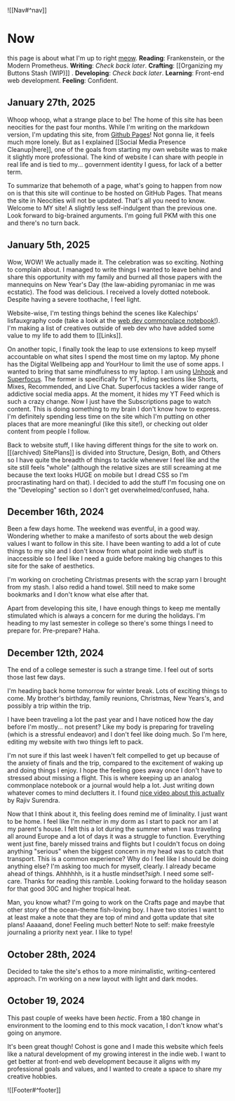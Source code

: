 ![[Nav#^nav]]

# Now

this page is about what I'm up to right [meow](https://nownownow.com/about).
**Reading**: Frankenstein, or the Modern Prometheus.
**Writing**: *Check back later*.
**Crafting**: [[Organizing my Buttons Stash (WIP)]] .
**Developing**: *Check back later*.
**Learning**: Front-end web development.
**Feeling**: Confident.

## January 27th, 2025
Whoop whoop, what a strange place to be! The home of this site has been neocities for the past four months. While I'm writing on the markdown version, I'm updating this site, from [Github Pages](https://maryseph.github.io/)! Not gonna lie, it feels much more lonely. But as I explained [[Social Media Presence Cleanup|here]], one of the goals from starting my own website was to make it slightly more professional. The kind of website I can share with people in real life and is tied to my... government identity I guess, for lack of a better term.

To summarize that behemoth of a page, what's going to happen from now on is that this site will continue to be hosted on GitHub Pages. That means the site in Neocities will not be updated. That's all you need to know. Welcome to MY site! A slightly less self-indulgent than the previous one. Look forward to big-brained arguments. I'm going full PKM with this one and there's no turn back.

## January 5th, 2025
Wow, WOW! We actually made it. The celebration was so exciting. Nothing to complain about. I managed to write things I wanted to leave behind and share this opportunity with my family and burned all those papers with the mannequins on New Year's Day (the law-abiding pyromaniac in me was ecstatic). The food was delicious. I received a lovely dotted notebook. Despite having a severe toothache, I feel light.

Website-wise, I'm testing things behind the scenes like Kalechips' lisfauxgraphy code (take a look at the [web dev commonplace notebook!](https://maryseph.neocities.org/02%20web%20dev/neocities-site/alt-webdev-common/catch-all)). I'm making a list of creatives outside of web dev who have added some value to my life to add them to [[Links]].

On another topic, I finally took the leap to use extensions to keep myself accountable on what sites I spend the most time on my laptop. My phone has the Digital Wellbeing app and YourHour to limit the use of some apps. I wanted to bring that same mindfulness to my laptop. I am using [Unhook](https://chromewebstore.google.com/detail/unhook-remove-youtube-rec/khncfooichmfjbepaaaebmommgaepoid) and [Superfocus](https://chromewebstore.google.com/detail/superfocus-time-tracker-b/dboceidahklphhjpfbpnicodnbkoiokn/reviews). The former is specifically for YT, hiding sections like Shorts, Mixes, Recommended, and Live Chat. Superfocus tackles a wider range of addictive social media apps. At the moment, it hides my YT Feed which is such a crazy change. Now I just have the Subscriptions page to watch content. This is doing something to my brain I don't know how to express. I'm definitely spending less time on the site which I'm putting on other places that are more meaningful (like this site!), or checking out older content from people I follow.

Back to website stuff, I like having different things for the site to work on. [[(archived) SitePlans]] is divided into Structure, Design, Both, and Others so I have quite the breadth of things to tackle whenever I feel like and the site still feels "whole" (although the relative sizes are still screaming at me because the text looks HUGE on mobile but I dread CSS so I'm procrastinating hard on that). I decided to add the stuff I'm focusing one on the "Developing" section so I don't get overwhelmed/confused, haha.

## December 16th, 2024
 Been a few days home. The weekend was eventful, in a good way. Wondering whether to make a manifesto of sorts about the web design values I want to follow in this site. I have been wanting to add a lot of cute things to my site and I don't know from what point indie web stuff is inaccessible so I feel like I need a guide before making big changes to this site for the sake of aesthetics.

I'm working on crocheting Christmas presents with the scrap yarn I brought from my stash. I also redid a hand towel. Still need to make some bookmarks and I don't know what else after that.

Apart from developing this site, I have enough things to keep me mentally stimulated which is always a concern for me during the holidays. I'm heading to my last semester in college so there's some things I need to prepare for. Pre-prepare? Haha.

## December 12th, 2024
The end of a college semester is such a strange time. I feel out of sorts those last few days.

I'm heading back home tomorrow for winter break. Lots of exciting things to come. My brother's birthday, family reunions, Christmas, New Years's, and possibly a trip within the trip.

I have been traveling a lot the past year and I have noticed how the day before I'm mostly... not present? Like my body is preparing for traveling (which is a stressful endeavor) and I don't feel like doing much. So I'm here, editing my website with two things left to pack.

I'm not sure if this last week I haven't felt compelled to get up because of the anxiety of finals and the trip, compared to the excitement of waking up and doing things I enjoy. I hope the feeling goes away once I don't have to stressed about missing a flight. This is where keeping up an analog commonplace notebook or a journal would help a lot. Just writing down whatever comes to mind declutters it. I found [nice video about this actually](https://youtu.be/2-cyLX2eAn0?si=PO8ZlKzsXAeiIjg1) by Rajiv Surendra.

Now that I think about it, this feeling does remind me of liminality. I just want to be home. I feel like I'm neither in my dorm as I start to pack nor am I at my parent's house. I felt this a lot during the summer when I was traveling all around Europe and a lot of days it was a struggle to function. Everything went just fine, barely missed trains and flights but I couldn't focus on doing anything "serious" when the biggest concern in my head was to catch that transport. This is a common experience? Why do I feel like I should be doing anything else? I'm asking too much for myself, clearly. I already became ahead of things. Ahhhhhh, is it a hustle mindset?*sigh*. I need some self-care. Thanks for reading this ramble. Looking forward to the holiday season for that good 30C and higher tropical heat.

Man, you know what? I'm going to work on the Crafts page and maybe that other story of the ocean-theme fish-loving boy. I have two stories I want to at least make a note that they are top of mind and gotta update that site plans! Aaaaand, done! Feeling much better! Note to self: make freestyle journaling a priority next year. I like to type!

## October 28th, 2024
Decided to take the site's ethos to a more minimalistic, writing-centered approach. I'm working on a new layout with light and dark modes.

## October 19, 2024

This past couple of weeks have been *hectic*. From a 180 change in environment to the looming end to this mock vacation, I don't know what's going on anymore.

It's been great though! Cohost is gone and I made this website which feels like a natural development of my growing interest in the indie web. I want to get better at front-end web development because it aligns with my professional goals and values, and I wanted to create a space to share my creative hobbies.

![[Footer#^footer]]